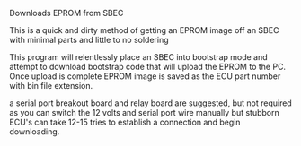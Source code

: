 Downloads EPROM from SBEC

This is a quick and dirty method of getting
an EPROM image off an SBEC with minimal parts
and little to no soldering

This program will relentlessly place an SBEC
into bootstrap mode and attempt to download
bootstrap code that will upload the EPROM to
the PC. Once upload is complete EPROM image
is saved as the ECU part number with bin 
file extension.

a serial port breakout board and relay board
are suggested, but not required as you can 
switch the 12 volts and serial port wire manually
but stubborn ECU's can take 12-15 tries to establish
a connection and begin downloading.

